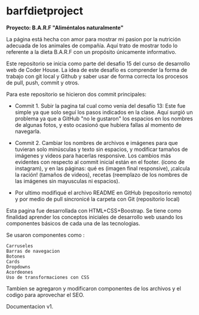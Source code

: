 # barfdietproject

****Proyecto: B.A.R.F "Aliméntalos naturalmente"****


La página está hecha con amor para mostrar mi pasion por la nutrición adecuada de los animales de compañía. Aquí trato de mostrar todo lo referente a la dieta B.A.R.F con un propósito únicamente informativo.

Este repositorio se inicia como parte del desafio 15 del curso de desarrollo web de Coder House. La idea de este desafío es comprender la forma de trabajo con git local y Github y saber usar de forma correcta los procesos de pull, push, commit y otros.

Para este repositorio se hicieron dos commit principales:

   - Commit 1. Subir la pagina tal cual como venia del desafío 13: Este fue simple ya que solo seguí los pasos indicados en la clase. Aquí surgió un problema ya que a GitHub "no le gustaron" los espacios en los nombres de algunas fotos, y esto ocasionó que hubiera fallas al momento de navegarla.

   - Commit 2. Cambiar los nombres de archivos e imágenes para que tuvieran solo minúsculas y texto sin espacios, y modificar tamaños de imágenes y videos para hacerlas responsive. Los cambios más evidentes con respecto al commit inicial están en el footer. (ícono de instagram), y en las páginas: qué es (imagen final responsive), ¡calcula la ración! (tamaños de videos), recetas (reemplazo de los nombres de las imágenes sin mayusculas ni espacios).

   - Por ultimo modifiqué el archivo README en GitHub (repositorio remoto) y por medio de pull sincronicé la carpeta con Git (repositorio local)

Esta pagina fue desarrollada con HTML+CSS+Boostrap. Se tiene como finalidad aprender los conceptos iniciales de desarrollo web usando los componentes básicos de cada una de las tecnologias.

Se usaron componentes como :

    Carruseles
    Barras de navegacion
    Botones
    Cards
    Dropdowns
    Acordeones
    Uso de transformaciones con CSS

Tambien se agregaron y modificaron componentes de los archivos y el codigo para aprovechar el SEO.

Documentacion v1.
